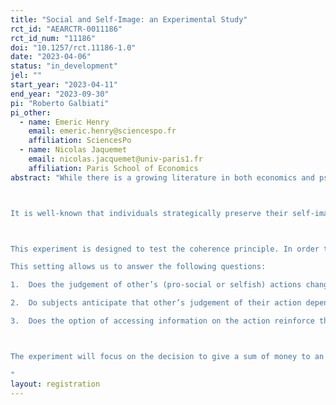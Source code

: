 ```yaml
---
title: "Social and Self-Image: an Experimental Study"
rct_id: "AEARCTR-0011186"
rct_id_num: "11186"
doi: "10.1257/rct.11186-1.0"
date: "2023-04-06"
status: "in_development"
jel: ""
start_year: "2023-04-11"
end_year: "2023-09-30"
pi: "Roberto Galbiati"
pi_other:
  - name: Emeric Henry
    email: emeric.henry@sciencespo.fr
    affiliation: SciencesPo
  - name: Nicolas Jaquemet
    email: nicolas.jacquemet@univ-paris1.fr
    affiliation: Paris School of Economics
abstract: "While there is a growing literature in both economics and psychology on the consequences of image concerns on ethical and cooperative behaviors, self-image and social-image have not been studied jointly. The first aim of this study is to investigate the linkages between self and social image. We introduce theoretically, and aim to test empirically, a new channel that helps to explain how self-image can be strategically manipulated.

It is well-known that individuals strategically preserve their self-image by manipulating their beliefs, for instance by avoiding information (Dana, Weber and Kuang, 2007, Econ. Th.). This in turn can affect the way they judge others, through what we call the “coherence principle”. This coherence can be purely behavioral (what we refer to as behavioral coherence) and/or can be informational; i.e., if an individual ignores information to manipulate her self-image, the resulting moral judgement might be shifted by the resulting lack of information (what we refer to as informational coherence). 

This experiment is designed to test the coherence principle. In order to do so we will put subjects in context where they have to judge others’ actions in different situations. In one treatment, subjects will have to judge the morality of others’ actions in situations where they do not face similar choices, while in another treatment subjects will have to judge others’ in a situation where they face similar choices. We will also introduce the informational channel in a separate set of experiments, in which observers will receive the judgement-relevant information without facing the choice. 
This setting allows us to answer the following questions:
1.	Does the judgement of other’s (pro-social or selfish) actions change when observers face similar decisions?
2.	Do subjects anticipate that other’s judgement of their action depends on the possibility that observers have to take the same actions?
3.	Does the option of accessing information on the action reinforce the coherence principle? 

The experiment will focus on the decision to give a sum of money to an NGO.
"
layout: registration
---
```


